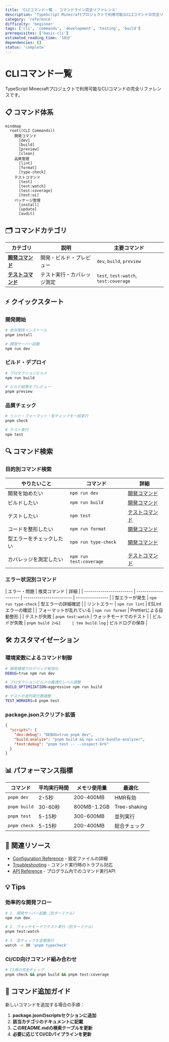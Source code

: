 ```yaml
---
title: 'CLIコマンド一覧 - コマンドライン完全リファレンス'
description: 'TypeScript Minecraftプロジェクトで利用可能なCLIコマンドの完全リファレンス。開発、テスト、ビルド、デプロイ関連コマンド。'
category: 'reference'
difficulty: 'beginner'
tags: ['cli', 'commands', 'development', 'testing', 'build']
prerequisites: ['basic-cli']
estimated_reading_time: '10分'
dependencies: []
status: 'complete'
---
```


# CLIコマンド一覧

TypeScript Minecraftプロジェクトで利用可能なCLIコマンドの完全リファレンスです。

## 📋 コマンド体系

```mermaid
mindmap
  root((CLI Commands))
    開発コマンド
      [dev]
      [build]
      [preview]
      [clean]
    品質管理
      [lint]
      [format]
      [type-check]
    テストコマンド
      [test]
      [test:watch]
      [test:coverage]
      [test:ui]
    パッケージ管理
      [install]
      [update]
      [audit]
```

## 🗂️ コマンドカテゴリ

| カテゴリ                                      | 説明                       | 主要コマンド                          |
| --------------------------------------------- | -------------------------- | ------------------------------------- |
| [**開発コマンド**](./development-commands.md) | 開発・ビルド・プレビュー   | `dev`, `build`, `preview`             |
| [**テストコマンド**](./testing-commands.md)   | テスト実行・カバレッジ測定 | `test`, `test:watch`, `test:coverage` |

## ⚡ クイックスタート

### 開発開始

```bash
# 依存関係インストール
pnpm install

# 開発サーバー起動
npm run dev
```

### ビルド・デプロイ

```bash
# プロダクションビルド
npm run build

# ビルド結果をプレビュー
pnpm preview
```

### 品質チェック

```bash
# リント・フォーマット・型チェックを一括実行
pnpm check

# テスト実行
npm test
```

## 🔍 コマンド検索

### 目的別コマンド検索

| やりたいこと             | コマンド                | 詳細                                                  |
| ------------------------ | ----------------------- | ----------------------------------------------------- |
| 開発を始めたい           | `npm run dev`           | [開発コマンド](./development-commands.md#dev)         |
| ビルドしたい             | `npm run build`         | [開発コマンド](./development-commands.md#build)       |
| テストしたい             | `npm test`              | [テストコマンド](./testing-commands.md#test)          |
| コードを整形したい       | `npm run format`        | [開発コマンド](./development-commands.md#format)      |
| 型エラーをチェックしたい | `npm run type-check`    | [開発コマンド](./development-commands.md#type-check)  |
| カバレッジを測定したい   | `npm run test:coverage` | [テストコマンド](./testing-commands.md#test-coverage) |

### エラー状況別コマンド

| エラー・問題             | 推奨コマンド         | 詳細                     |
| ------------------------ | -------------------- | ------------------------ | ---------------- |
| 型エラーが発生           | `npm run type-check` | 型エラーの詳細確認       |
| リントエラー             | `npm run lint`       | ESLintエラーの確認       |
| フォーマットが乱れている | `npm run format`     | Prettierによる自動整形   |
| テストが失敗             | `pnpm test:watch`    | ウォッチモードでのテスト |
| ビルドが失敗             | `pnpm build 2>&1     | tee build.log`           | ビルドログの保存 |

## 🛠️ カスタマイゼーション

### 環境変数によるコマンド制御

```bash
# 開発環境でのデバッグ有効化
DEBUG=true npm run dev

# プロダクションビルドの最適化レベル調整
BUILD_OPTIMIZATION=aggressive npm run build

# テストの並列実行数調整
TEST_WORKERS=4 pnpm test
```

### package.jsonスクリプト拡張

```json
{
  "scripts": {
    "dev:debug": "DEBUG=true pnpm dev",
    "build:analyze": "pnpm build && npx vite-bundle-analyzer",
    "test:debug": "pnpm test -- --inspect-brk"
  }
}
```

## 📊 パフォーマンス指標

| コマンド     | 平均実行時間 | メモリ使用量 | 最適化         |
| ------------ | ------------ | ------------ | -------------- |
| `pnpm dev`   | 2-5秒        | 200-400MB    | HMR有効        |
| `pnpm build` | 30-60秒      | 800MB-1.2GB  | Tree-shaking   |
| `pnpm test`  | 5-15秒       | 300-600MB    | 並列実行       |
| `pnpm check` | 5-15秒       | 200-400MB    | 総合チェック   |

## 🔗 関連リソース

- [Configuration Reference](../configuration/README.md) - 設定ファイルの詳細
- [Troubleshooting](../troubleshooting/README.md) - コマンド実行時のトラブル対応
- [API Reference](../api-reference/README.md) - プログラム内でのコマンド実行API

## 💡 Tips

### 効率的な開発フロー

```bash
# 1. 開発サーバー起動（別ターミナル）
npm run dev

# 2. ウォッチモードでテスト実行（別ターミナル）
pnpm test:watch

# 3. 型チェックを定期実行
watch -n 30 'pnpm typecheck'
```

### CI/CD向けコマンド組み合わせ

```bash
# CI用の完全チェック
pnpm check && pnpm build && pnpm test:coverage
```

## 📝 コマンド追加ガイド

新しいコマンドを追加する場合の手順：

1. **package.jsonのscriptsセクションに追加**
2. **該当カテゴリのドキュメントに記載**
3. **このREADME.mdの検索テーブルを更新**
4. **必要に応じてCI/CDパイプラインを更新**
